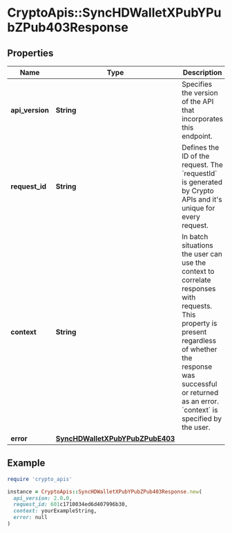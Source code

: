 # CryptoApis::SyncHDWalletXPubYPubZPub403Response

## Properties

| Name | Type | Description | Notes |
| ---- | ---- | ----------- | ----- |
| **api_version** | **String** | Specifies the version of the API that incorporates this endpoint. |  |
| **request_id** | **String** | Defines the ID of the request. The &#x60;requestId&#x60; is generated by Crypto APIs and it&#39;s unique for every request. |  |
| **context** | **String** | In batch situations the user can use the context to correlate responses with requests. This property is present regardless of whether the response was successful or returned as an error. &#x60;context&#x60; is specified by the user. | [optional] |
| **error** | [**SyncHDWalletXPubYPubZPubE403**](SyncHDWalletXPubYPubZPubE403.md) |  |  |

## Example

```ruby
require 'crypto_apis'

instance = CryptoApis::SyncHDWalletXPubYPubZPub403Response.new(
  api_version: 2.0.0,
  request_id: 601c1710034ed6d407996b30,
  context: yourExampleString,
  error: null
)
```


